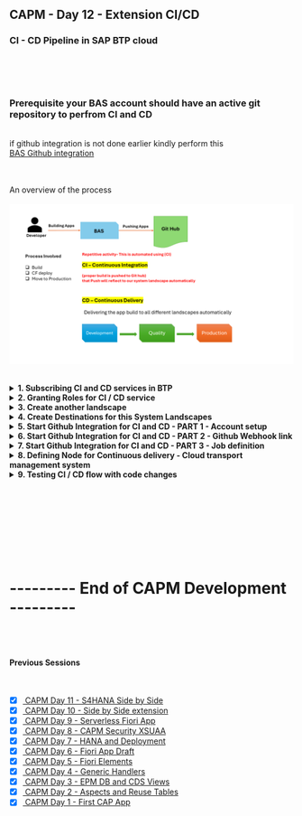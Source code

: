 ## CAPM - Day 12 - Extension CI/CD

### CI - CD Pipeline in SAP BTP cloud 

</br>
</br>
</br>

### Prerequisite your BAS account should have an active git repository to perfrom CI and CD 
</br> if github integration is not done earlier kindly perform this 
</br> [BAS Github integration](https://github.com/Octavius-Dante/Tetra_Proxima/tree/main/BAS_GIT_integration)
</br>
</br>
</br>

An overview of the process
</br>
</br>
<img src="./files/CI-CD.png" >
</br>
</br>

<details>
<summary> <b> 1. Subscribing CI and CD services in BTP </b> </summary>
</br>
</br>

Create a subscription on Continuos Integration & Delivery in BTP account - Service 1
</br> 
</br>
<img src="./files/capmd12-1.png" >


Create a subscription on Cloud Transport Mangement - Service 2 
</br> 
</br>
<img src="./files/capmd12-2.png" >
</br>
</br>

<img src="./files/capmd12-3.png" >
</br>
</br>
</details>

<details>
<summary> <b> 2. Granting Roles for CI / CD service</b> </summary>
</br>
</br>

4 roles are needed for this service 
</br>

1. CICD Service Administrator
2. CICD Service Developer
3. TMS_LandscapeOperator_RC
4. TMS_Viewer_RC
</br>
</br>

Go to user sub-section in Security section on BTP account 
</br>
</br>
<img src="./files/capmd12-4.png" >
</br>
</br>
<img src="./files/capmd12-5.png" >
</br>
</br>
<img src="./files/capmd12-6.png" >
</br>
</br>
<img src="./files/capmd12-7.png" >
</br>
</br>
<img src="./files/capmd12-8.png" >
</br>
</br>
</details>


<details>
<summary> <b> 3. Create another landscape </b> </summary>
</br>
</br>

Create another sub account and space to simulate Quality and Production Landscape
</br>
</br>
<img src="./files/capmd12-9.png" >
</br>
</br>

Create spaces qlt and prd 
</br>
</br>
<img src="./files/capmd12-10.png" >
</br>
</br>
<img src="./files/capmd12-11.png" >
</br>
</br>
<img src="./files/capmd12-12.png" >
</br>
</br>
<img src="./files/capmd12-13.png" >
</br>
</br>
<img src="./files/capmd12-14.png" >
</br>
</br>
<img src="./files/capmd12-15.png" >
</br>
</br>
</details>


<details>
<summary> <b> 4. Create Destinations for this System Landscapes </b> </summary>
</br>
</br>

**Default Destination setting for this CICD**
</br>
</br> Type : HTTP
</br> Proxy Type : Internet
</br> Authentication : BasicAuthentication
</br>
</br>

We need to create destination in this section 
</br> 
</br>
<img src="./files/capmd12-16.png" >
</br>
</br>

we have to refer SAP's official documents for creating destination for (CICD ) and Cloud transport 
</br> refer the link for official document found through google search : 
</br>
</br> [Cloud transport mgmt Oauth2 password authentication](https://help.sap.com/docs/cloud-transport-management/sap-cloud-transport-management/creating-destinations-using-sap-cloud-deployment-service-with-oauth2password-authentication)
</br>
</br> [Cloud transport mgmt Basic authentication](https://help.sap.com/docs/cloud-transport-management/sap-cloud-transport-management/creating-destinations-using-sap-cloud-deployment-service-with-basic-authentication) -- this is what we used 
</br>
</br>
<img src="./files/capmd12-17.png" >
</br>
</br>

Click create destination 
</br>
</br>
<img src="./files/capmd12-18.png" >
</br>
</br>

Enter the destination details 
</br>
</br>
<img src="./files/capmd12-19a.png" >
</br>
</br>

Paste the link from the sap document page and modify it 

</br> the link value should be repalced as shown below 
</br> 
</br> domain : This is the domain of your second sub account 
</br> myorg : This is the org name of your second sub account 
</br> myspace : This is the space name in your second sub account 
</br> 
</br> 

```html

// Original Link
https://deploy-service.cf.<domain>/slprot/<myorg>/<myspace>/slp

API Endpoint: https://api.cf.us10-001.hana.ondemand.com
Org Name: 31dfa10dtrial_quality-prod-6cvvjzsk
Space Name : QLT or PRD

// Grab only this part : us10-001.hana.ondemand.com

domain : us10-001.hana.ondemand.com
myorg : 31dfa10dtrial_quality-prod-6cvvjzsk
myspace : QLT

// Final Link should look like this -- this should go in URL part of destination
https://deploy-service.cf.us10-001.hana.ondemand.com/slprot/31dfa10dtrial_quality-prod-6cvvjzsk/QLT/slp

```

</br>
</br>
<img src="./files/capmd12-20.png" >
</br>
</br>
<img src="./files/capmd12-21.png" >
</br>
</br>
<img src="./files/capmd12-22.png" >
</br>
</br>

Test the connection for confirmation
</br>
</br>
<img src="./files/capmd12-23.png" >
</br>
</br>
<img src="./files/capmd12-24.png" >
</br>
</br>

Clone the connection and create it for PRD 
</br>
</br>
<img src="./files/capmd12-25.png" >
</br>
</br>
<img src="./files/capmd12-26.png" >
</br>
</br>
</details>


<details>
<summary> <b> 5. Start Github Integration for CI and CD - PART 1 - Account setup</b> </summary>
</br>
</br>

Launch the Continuous integration from instance and subscription section
</br>
</br>
<img src="./files/capmd12-27.png" >
</br>
</br>
<img src="./files/capmd12-28.png" >
</br>
</br>
<img src="./files/capmd12-29.png" >
</br>
</br>
<img src="./files/capmd12-30.png" >
</br>
</br>
<img src="./files/capmd12-31.png" >
</br>
</br>

Now will register our BTP repository
</br>
</br>
<img src="./files/capmd12-32.png" >
</br>
</br>
<img src="./files/capmd12-33.png" >
</br>
</br>
<img src="./files/capmd12-34.png" >
</br>
</br>

Change the Github repository visibility to PUBLIC so the credentials is not required
</br> now the github repository is private in my case so i mantianed a credential for (github account and password)
</br>
</br>
<img src="./files/capmd12-35.png" >
</br>
</br>

We need to add webhook to github account so creating webhook first
</br>
</br>
<img src="./files/capmd12-36.png" >
</br>
</br>
<img src="./files/capmd12-37.png" >
</br>
</br>
<img src="./files/capmd12-38.png" >
</br>
</br>
<img src="./files/capmd12-39.png" >
</br>
</br>
<img src="./files/capmd12-40a.png" >
</br>
</br>
<img src="./files/capmd12-41.png" >
</br>
</br>
<img src="./files/capmd12-42.png" >
</br>
</br>
</details>

<details>
<summary> <b> 6. Start Github Integration for CI and CD - PART 2 - Github Webhook link</b> </summary>
</br>
</br> Goto Seting of your github repository and paste the generated webhook secret as shown below 
</br>
</br>
<img src="./files/capmd12-43.png" >
</br>
</br>
<img src="./files/capmd12-44.png" >
</br>
</br>
<img src="./files/capmd12-45.png" >
</br>
</br>
<img src="./files/capmd12-46.png" >
</br>
</br>
<img src="./files/capmd12-47.png" >
</br>
</br>
<img src="./files/capmd12-48.png" >
</br>
</br>
<img src="./files/capmd12-49.png" >
</br>
</br>
<img src="./files/capmd12-50.png" >
</br>
</br>
</details>

<details>
<summary> <b> 7. Start Github Integration for CI and CD - PART 3 - Job definition</b> </summary>
</br>
</br>

Let's define a Job in CICD as shown below
</br>
</br>
<img src="./files/capmd12-51.png" >
</br>
</br>
<img src="./files/capmd12-52.png" >
</br>
</br>

There is no Code check or sysntax check or unit testing so leave it untouched.
</br>
</br>
<img src="./files/capmd12-53.png" >
</br>
</br>
<img src="./files/capmd12-54.png" >
</br>
</br>
<img src="./files/capmd12-55.png" >
</br>
</br>
<img src="./files/capmd12-56.png" >
</br>
</br>
<img src="./files/capmd12-57.png" >
</br>
</br>
<img src="./files/capmd12-58.png" >
</br>
</br>
<img src="./files/capmd12-59.png" >
</br>
</br>

We need to create an instance (Cloud transport management) -
</br>
</br>
<img src="./files/capmd12-60.png" >
</br>
</br>
<img src="./files/capmd12-61.png" >
</br>
</br>
<img src="./files/capmd12-62.png" >
</br>
</br>
<img src="./files/capmd12-63.png" >
</br>
</br>
<img src="./files/capmd12-64.png" >
</br>
</br>
<img src="./files/capmd12-65.png" >
</br>
</br>
<img src="./files/capmd12-66.png" >
</br>
</br>
<img src="./files/capmd12-67.png" >
</br>
</br>
<img src="./files/capmd12-68.png" >
</br>
</br>
<img src="./files/capmd12-69.png" >
</br>
</br>

GO back to CICD - Jobs section and create a credentials for service key
</br>
</br>
<img src="./files/capmd12-70.png" >
</br>
</br>
<img src="./files/capmd12-71.png" >
</br>
</br>

Now go back to the Job and link the service key credential we creataed earlier
</br>
</br>
<img src="./files/capmd12-72.png" >
</br>
</br>
<img src="./files/capmd12-73.png" >
</br>
</br>
<img src="./files/capmd12-74.png" >
</br>
</br>
</details>


<details>
<summary> <b> 8. Defining Node for Continuous delivery - Cloud transport management system</b> </summary>
</br>
</br>

Goto Subscription and launch Cloud transport management
</br>
</br>
<img src="./files/capmd12-75.png" >
</br>
</br>
<img src="./files/capmd12-76.png" >
</br>
</br>
<img src="./files/capmd12-77.png" >
</br>
</br>


Defining node 
</br>allow upload to node option means somebody can pull the changes from dev branch and push it to quality branch 
</br>
</br>
<img src="./files/capmd12-78.png" >
</br>
</br>

low code no code approach so only node connection (Defining Prod Node)
</br>
</br>
<img src="./files/capmd12-79.png" >
</br>
</br>
<img src="./files/capmd12-80.png" >
</br>
</br>
<img src="./files/capmd12-81.png" >
</br>
</br>
<img src="./files/capmd12-82.png" >
</br>
</br>
<img src="./files/capmd12-83.png" >
</br>
</br>
So this concludes the landscape definition for continuous delivery  
</br>
</br>
</details>

<details>
<summary> <b> 9. Testing CI / CD flow with code changes </b> </summary>
</br>
</br>
<img src="./files/capmd12-84.png" >
</br>
</br>
<img src="./files/capmd12-85.png" >
</br>
</br>

Watch the job section in CI/CD when git push happens there will be build details listed in this section 
</br>
</br>
<img src="./files/capmd12-86.png" >
</br>
</br>
<img src="./files/capmd12-87.png" >
</br>
</br>
<img src="./files/capmd12-88.png" >
</br>
</br>
<img src="./files/capmd12-89.png" >
</br>
</br>
<img src="./files/capmd12-90.png" >
</br>
</br>

## Build failure error analysis 

<details>
<summary> Build log (error) for reference </summary>

</br>
</br>

```bat

Stage Logs (DanteCICD-Demo #18 - Build)
[2024-04-29T20:17:50.278Z] [INFO] No runFirst command defined for current stage (Build). Will not execute additional commands step
[2024-04-29T20:17:50.709Z] Trying to acquire lock on [DanteCICD-Demo]
[2024-04-29T20:17:50.712Z] Resource [DanteCICD-Demo] did not exist. Created.
[2024-04-29T20:17:50.715Z] Lock acquired on [DanteCICD-Demo]
[2024-04-29T20:17:50.746Z] Running on Jenkins in /jenkins_home/workspace/DanteCICD-Demo@2
[2024-04-29T20:17:50.793Z] Unstash content: pipelineConfigAndTests
[2024-04-29T20:17:50.827Z] Unstash content: source
[2024-04-29T20:17:51.618Z] Unstash content: cloudcitransfer
[2024-04-29T20:17:52.068Z] --- Begin library step of: buildExecute ---
[2024-04-29T20:17:52.642Z] --- Begin library step of: mtaBuild ---
[2024-04-29T20:17:52.919Z] + '[' -x ./piper ]
[2024-04-29T20:17:52.931Z] Found piper binary in the workspace - skipping unstash
[2024-04-29T20:17:52.949Z] Unstash content: pipelineConfigAndTests
[2024-04-29T20:17:53.014Z] Step params [:]
[2024-04-29T20:17:53.055Z] PIPER_parametersJSON: {}
[2024-04-29T20:17:53.326Z] + ./piper getConfig --contextConfig --stepMetadata .pipeline/tmp/metadata/mtaBuild.yaml --defaultConfig .pipeline/.pipeline/cicdCommonBaseDefaults.yml,.pipeline/.pipeline/cicdPipelineSpecificDefaults.yml --ignoreCustomDefaults
[2024-04-29T20:17:53.327Z] time="2024-04-29T20:17:53Z" level=info msg="Version 3ae51e266142877d03c7f4dda5fe21668ba590dd" library=SAP/jenkins-library
[2024-04-29T20:17:53.327Z] time="2024-04-29T20:17:53Z" level=info msg="Printing stepName " library=SAP/jenkins-library
[2024-04-29T20:17:53.355Z] Context Config: [dockerImage:devxci/mbtci-java19-node18@sha256:1b319254758c8ae18e03c5cba7d9aa019f0aa0798db44eca5116c7d7290bdcf9, dockerPullImage:false]
[2024-04-29T20:17:53.375Z] [INFO] executing pipeline step 'mtaBuild' with docker image 'devxci/mbtci-java19-node18@sha256:1b319254758c8ae18e03c5cba7d9aa019f0aa0798db44eca5116c7d7290bdcf9'
[2024-04-29T20:17:53.903Z] --- Begin library step of: dockerExecute ---
[2024-04-29T20:17:54.735Z] --- Begin library step of: dockerExecuteOnKubernetes ---
[2024-04-29T20:17:54.918Z] Stash content: workspace-45afb648-ee41-45e8-bc12-cfe65cd18d97 (includes: **/*, excludes: nohup.out, useDefaultExcludes: true, allowEmpty: true)
[2024-04-29T20:17:59.442Z] Stashed 74 file(s)
[2024-04-29T20:18:10.527Z] Created Pod: kubernetes steward-run-plwpn-main-tn4x7/dynamic-agent-45afb648-ee41-45e8-bc12-cfe65cd18d97-bl87b-zzrcb
[2024-04-29T20:18:14.541Z] Still waiting to schedule task
[2024-04-29T20:18:14.542Z] Waiting for next available executor on ‘dynamic-agent-45afb648-ee41-45e8-bc12-cfe65cd18d97-bl87b-zzrcb’
[2024-04-29T20:18:26.942Z] Agent dynamic-agent-45afb648-ee41-45e8-bc12-cfe65cd18d97-bl87b-zzrcb is provisioned from template dynamic-agent-45afb648-ee41-45e8-bc12-cfe65cd18d97-bl87b
[2024-04-29T20:18:27.160Z] Running on dynamic-agent-45afb648-ee41-45e8-bc12-cfe65cd18d97-bl87b-zzrcb in /home/jenkins/agent/workspace/DanteCICD-Demo
[2024-04-29T20:18:27.965Z] ContainerConfig: [name:container-exec]
[2024-04-29T20:18:29.020Z] Unstash content: workspace-45afb648-ee41-45e8-bc12-cfe65cd18d97
[2024-04-29T20:18:32.031Z] invalidate stash workspace-45afb648-ee41-45e8-bc12-cfe65cd18d97
[2024-04-29T20:18:32.776Z] Stash content: workspace-45afb648-ee41-45e8-bc12-cfe65cd18d97 (includes: **/*.*, excludes: **/*, useDefaultExcludes: true, allowEmpty: true)
[2024-04-29T20:18:33.389Z] Warning: overwriting stash ‘workspace-45afb648-ee41-45e8-bc12-cfe65cd18d97’
[2024-04-29T20:18:33.523Z] Stashed 0 file(s)
[2024-04-29T20:18:34.019Z] [INFO][dockerExecute] Executing inside a Kubernetes Pod. Docker image: devxci/mbtci-java19-node18@sha256:1b319254758c8ae18e03c5cba7d9aa019f0aa0798db44eca5116c7d7290bdcf9
[2024-04-29T20:18:36.110Z] + ./piper writePipelineEnv
[2024-04-29T20:18:36.111Z] time="2024-04-29T20:18:35Z" level=info msg="Version 3ae51e266142877d03c7f4dda5fe21668ba590dd" library=SAP/jenkins-library
[2024-04-29T20:18:36.182Z] Unstash content: pipelineStepReports
[2024-04-29T20:18:36.217Z] Unstash failed: pipelineStepReports (No such saved stash ‘pipelineStepReports’)
[2024-04-29T20:18:36.949Z] + ./piper mtaBuild --defaultConfig .pipeline/.pipeline/cicdCommonBaseDefaults.yml,.pipeline/.pipeline/cicdPipelineSpecificDefaults.yml --ignoreCustomDefaults
[2024-04-29T20:18:36.950Z] time="2024-04-29T20:18:36Z" level=info msg="Version 3ae51e266142877d03c7f4dda5fe21668ba590dd" library=SAP/jenkins-library
[2024-04-29T20:18:36.950Z] info  mtaBuild - running command: npm config get registry
[2024-04-29T20:18:37.207Z] info  mtaBuild - Discovered pre-configured npm registry registry with value https://registry.npmjs.org/
[2024-04-29T20:18:37.207Z] 
[2024-04-29T20:18:37.207Z] info  mtaBuild - "mta.yaml" file found in project sources
[2024-04-29T20:18:37.208Z] info  mtaBuild - No timestamp contained in "mta.yaml". File has not been modified.
[2024-04-29T20:18:37.208Z] info  mtaBuild - Executing mta build call: "mbt build --mtar dancap.mtar --platform CF --source ./ --target /home/jenkins/agent/workspace/DanteCICD-Demo"
[2024-04-29T20:18:37.208Z] info  mtaBuild - running command: mbt build --mtar dancap.mtar --platform CF --source ./ --target /home/jenkins/agent/workspace/DanteCICD-Demo
[2024-04-29T20:18:37.466Z] info  mtaBuild - [2024-04-29 20:18:37]  INFO Cloud MTA Build Tool version 1.2.25
[2024-04-29T20:18:37.466Z] info  mtaBuild - [2024-04-29 20:18:37]  INFO generating the "Makefile_20240429201837.mta" file...
[2024-04-29T20:18:37.466Z] info  mtaBuild - [2024-04-29 20:18:37]  INFO done
[2024-04-29T20:18:37.466Z] info  mtaBuild - [2024-04-29 20:18:37]  INFO executing the "make -f Makefile_20240429201837.mta p=CF mtar=dancap.mtar strict=true mode= t=\"/home/jenkins/agent/workspace/DanteCICD-Demo\"" command...
[2024-04-29T20:18:37.466Z] info  mtaBuild - [2024-04-29 20:18:37]  INFO validating the MTA project
[2024-04-29T20:18:37.467Z] info  mtaBuild - [2024-04-29 20:18:37]  INFO running the "before-all" build...
[2024-04-29T20:18:37.467Z] info  mtaBuild - [2024-04-29 20:18:37]  INFO executing the "npx -p @sap/cds-dk cds build --production" command...
[2024-04-29T20:18:38.398Z] warn  mtaBuild - npm WARN exec The following package was not found and will be installed: @sap/cds-dk@7.8.2
[2024-04-29T20:18:46.484Z] info  mtaBuild - ........building project [/home/jenkins/agent/workspace/DanteCICD-Demo], clean [true]
[2024-04-29T20:18:46.484Z] info  mtaBuild - cds-dk [7.8.2], cds [7.8.1], compiler [4.8.0], home [/home/mta/.npm/_npx/b993340195f82cd5/node_modules/@sap/cds-dk/node_modules/@sap/cds]
[2024-04-29T20:18:46.485Z] info  mtaBuild - 
[2024-04-29T20:18:46.485Z] info  mtaBuild - {
[2024-04-29T20:18:46.485Z] info  mtaBuild -   build: {
[2024-04-29T20:18:46.485Z] info  mtaBuild -     target: 'gen',
[2024-04-29T20:18:46.485Z] info  mtaBuild -     tasks: [
[2024-04-29T20:18:46.485Z] info  mtaBuild -       { for: 'nodejs', src: 'srv', options: { model: ['db', 'srv', 'app'] }}
[2024-04-29T20:18:46.485Z] info  mtaBuild -     ]
[2024-04-29T20:18:46.485Z] info  mtaBuild -   }
[2024-04-29T20:18:46.485Z] info  mtaBuild - }
[2024-04-29T20:18:46.485Z] info  mtaBuild - 
[2024-04-29T20:18:46.485Z] info  mtaBuild - done > wrote output to:
[2024-04-29T20:18:46.486Z] info  mtaBuild -    gen/srv/.cdsrc.json
[2024-04-29T20:18:46.486Z] info  mtaBuild -    gen/srv/package-lock.json
[2024-04-29T20:18:46.486Z] info  mtaBuild -    gen/srv/package.json
[2024-04-29T20:18:46.486Z] info  mtaBuild -    gen/srv/srv/CatalogService.js
[2024-04-29T20:18:46.486Z] info  mtaBuild -    gen/srv/srv/_i18n/i18n.json
[2024-04-29T20:18:46.486Z] info  mtaBuild -    gen/srv/srv/csn.json
[2024-04-29T20:18:46.486Z] info  mtaBuild -    gen/srv/srv/demoservice.js
[2024-04-29T20:18:46.486Z] info  mtaBuild -    gen/srv/srv/odata/v4/CatalogService.xml
[2024-04-29T20:18:46.486Z] info  mtaBuild -    gen/srv/srv/odata/v4/demoservice.xml
[2024-04-29T20:18:46.486Z] info  mtaBuild -    gen/srv/srv/server.js
[2024-04-29T20:18:46.486Z] info  mtaBuild -    gen/srv/srv/tester.http
[2024-04-29T20:18:46.487Z] info  mtaBuild - 
[2024-04-29T20:18:46.487Z] warn  mtaBuild - [WARNING] db/CDSViews.cds:1:11-21: “cds” now refers to “dancap.cds” - consider ‘using cds;’
[2024-04-29T20:18:46.487Z] warn  mtaBuild - [WARNING] srv/CatalogService.cds:14:12: “@Common.ValueList.entity” is ignored for “@Common.ValueList” as ‘viaAssociation’ is present (in entity:“CatalogService.PurchaseOrder”/element:“PARTNER_GUID_NODE_KEY”/“@Common.ValueList.entity”)
[2024-04-29T20:18:46.487Z] warn  mtaBuild - [WARNING] srv/CatalogService.cds:14:12: “@Common.ValueList.entity” is ignored for “@Common.ValueList” as ‘viaAssociation’ is present (in entity:“CatalogService.PurchaseOrder”/element:“PARTNER_GUID”/“@Common.ValueList.entity”)
[2024-04-29T20:18:46.487Z] warn  mtaBuild - [WARNING] srv/CatalogService.cds:46:12: “@Common.ValueList.entity” is ignored for “@Common.ValueList” as ‘viaAssociation’ is present (in entity:“CatalogService.PurchaseOrderItems”/element:“PRODUCT_GUID_NODE_KEY”/“@Common.ValueList.entity”)
[2024-04-29T20:18:46.487Z] warn  mtaBuild - [WARNING] srv/CatalogService.cds:46:12: “@Common.ValueList.entity” is ignored for “@Common.ValueList” as ‘viaAssociation’ is present (in entity:“CatalogService.PurchaseOrderItems”/element:“PRODUCT_GUID”/“@Common.ValueList.entity”)
[2024-04-29T20:18:46.488Z] info  mtaBuild - build completed in 596 ms
[2024-04-29T20:18:46.488Z] info  mtaBuild - 
[2024-04-29T20:18:46.488Z] info  mtaBuild - .[2024-04-29 20:18:46]  INFO validating the MTA project
[2024-04-29T20:18:46.488Z] error mtaBuild - [2024-04-29 20:18:46] ERROR the "mta.yaml" file is not valid: 
[2024-04-29T20:18:46.488Z] info  mtaBuild - line 49: the "gen/db" path of the "dancap-db-deployer" module does not exist
[2024-04-29T20:18:46.488Z] info  mtaBuild - make: *** [Makefile_20240429201837.mta:46: validate] Error 1
[2024-04-29T20:18:46.488Z] info  mtaBuild - Error: could not build the MTA project: could not execute the "make -f Makefile_20240429201837.mta p=CF mtar=dancap.mtar strict=true mode= t=\"/home/jenkins/agent/workspace/DanteCICD-Demo\"" command: exit status 2
[2024-04-29T20:18:46.488Z] info  mtaBuild - fatal error: errorDetails{"category":"build","correlationId":"n/a","error":"running command 'mbt' failed: cmd.Run() failed: exit status 1","library":"SAP/jenkins-library","message":"failed to execute mta build","result":"failure","stepName":"mtaBuild","time":"2024-04-29T20:18:46.256399596Z"}
[2024-04-29T20:18:46.488Z] fatal mtaBuild - failed to execute mta build - running command 'mbt' failed: cmd.Run() failed: exit status 1
[2024-04-29T20:18:46.488Z] info  mtaBuild - persisting reports to GCS is disabled, because gcsBucketId is empty
[2024-04-29T20:18:46.489Z] info  mtaBuild - Step telemetry data:{"StepStartTime":"2024-04-29 20:18:36.843610842 +0000 UTC","PipelineURLHash":"50f013532a9770a2c2cfdc38b7581dd01df69b70","BuildURLHash":"50f013532a9770a2c2cfdc38b7581dd01df69b70","StageName":"Build","StepName":"mtaBuild","ErrorCode":"1","StepDuration":"9413","ErrorCategory":"build","CorrelationID":"n/a","PiperCommitHash":"3ae51e266142877d03c7f4dda5fe21668ba590dd","ErrorDetail":{"category":"build","correlationId":"n/a","error":"running command 'mbt' failed: cmd.Run() failed: exit status 1","library":"SAP/jenkins-library","message":"failed to execute mta build","result":"failure","stepName":"mtaBuild","time":"2024-04-29T20:18:46.256399596Z"}}
[2024-04-29T20:18:47.259Z] + ./piper readPipelineEnv
[2024-04-29T20:18:47.260Z] time="2024-04-29T20:18:47Z" level=info msg="Version 3ae51e266142877d03c7f4dda5fe21668ba590dd" library=SAP/jenkins-library
[2024-04-29T20:18:47.300Z] Transfer Influx data
[2024-04-29T20:18:47.345Z] Stash content: pipelineStepReports (includes: .pipeline/stepReports/**, excludes: , useDefaultExcludes: true, allowEmpty: true)
[2024-04-29T20:18:47.385Z] Stashed 0 file(s)
[2024-04-29T20:18:48.142Z] Stash content: container-45afb648-ee41-45e8-bc12-cfe65cd18d97 (includes: **/*, excludes: **/node_modules/**,nohup.out,.git/**, useDefaultExcludes: true, allowEmpty: true)
[2024-04-29T20:18:52.969Z] Stashed 90 file(s)
[2024-04-29T20:18:53.123Z] Unstash content: container-45afb648-ee41-45e8-bc12-cfe65cd18d97
[2024-04-29T20:18:54.852Z] invalidate stash container-45afb648-ee41-45e8-bc12-cfe65cd18d97
[2024-04-29T20:18:54.872Z] Stash content: container-45afb648-ee41-45e8-bc12-cfe65cd18d97 (includes: **/*.*, excludes: **/*, useDefaultExcludes: true, allowEmpty: true)
[2024-04-29T20:18:54.891Z] Warning: overwriting stash ‘container-45afb648-ee41-45e8-bc12-cfe65cd18d97’
[2024-04-29T20:18:54.898Z] Stashed 0 file(s)
[2024-04-29T20:18:55.012Z] ----------------------------------------------------------
[2024-04-29T20:18:55.013Z] --- An error occurred in the library step: dockerExecuteOnKubernetes
[2024-04-29T20:18:55.013Z] ----------------------------------------------------------
[2024-04-29T20:18:55.013Z] 
[2024-04-29T20:18:55.013Z] The following parameters were available to the step:
[2024-04-29T20:18:55.013Z] ***
[2024-04-29T20:18:55.013Z] *** to show step parameters, set verbose:true in general pipeline configuration
[2024-04-29T20:18:55.013Z] *** WARNING: this may reveal sensitive information. ***
[2024-04-29T20:18:55.013Z] ***
[2024-04-29T20:18:55.013Z] 
[2024-04-29T20:18:55.013Z] The error was:
[2024-04-29T20:18:55.013Z] ***
[2024-04-29T20:18:55.013Z] hudson.AbortException: [mtaBuild] Step execution failed (category: build). Error: running command 'mbt' failed: cmd.Run() failed: exit status 1
[2024-04-29T20:18:55.013Z] ***
[2024-04-29T20:18:55.013Z] 
[2024-04-29T20:18:55.013Z] Further information:
[2024-04-29T20:18:55.013Z] * Documentation of library step dockerExecuteOnKubernetes: https://sap.github.io/jenkins-library/steps/dockerExecuteOnKubernetes/
[2024-04-29T20:18:55.014Z] * Source code of library step dockerExecuteOnKubernetes: https://github.com/SAP/jenkins-library/blob/master/vars/dockerExecuteOnKubernetes.groovy
[2024-04-29T20:18:55.014Z] * Library documentation: https://sap.github.io/jenkins-library/
[2024-04-29T20:18:55.014Z] * Library repository: https://github.com/SAP/jenkins-library/
[2024-04-29T20:18:55.014Z] 
[2024-04-29T20:18:55.014Z] ----------------------------------------------------------
[2024-04-29T20:18:55.014Z] --- End library step of: dockerExecuteOnKubernetes ---
[2024-04-29T20:18:55.059Z] ----------------------------------------------------------
[2024-04-29T20:18:55.059Z] --- An error occurred in the library step: dockerExecute
[2024-04-29T20:18:55.060Z] ----------------------------------------------------------
[2024-04-29T20:18:55.060Z] 
[2024-04-29T20:18:55.060Z] The following parameters were available to the step:
[2024-04-29T20:18:55.060Z] ***
[2024-04-29T20:18:55.060Z] *** to show step parameters, set verbose:true in general pipeline configuration
[2024-04-29T20:18:55.060Z] *** WARNING: this may reveal sensitive information. ***
[2024-04-29T20:18:55.060Z] ***
[2024-04-29T20:18:55.060Z] 
[2024-04-29T20:18:55.060Z] The error was:
[2024-04-29T20:18:55.060Z] ***
[2024-04-29T20:18:55.060Z] hudson.AbortException: [mtaBuild] Step execution failed (category: build). Error: running command 'mbt' failed: cmd.Run() failed: exit status 1
[2024-04-29T20:18:55.060Z] ***
[2024-04-29T20:18:55.061Z] 
[2024-04-29T20:18:55.061Z] Further information:
[2024-04-29T20:18:55.061Z] * Documentation of library step dockerExecute: https://sap.github.io/jenkins-library/steps/dockerExecute/
[2024-04-29T20:18:55.061Z] * Source code of library step dockerExecute: https://github.com/SAP/jenkins-library/blob/master/vars/dockerExecute.groovy
[2024-04-29T20:18:55.061Z] * Library documentation: https://sap.github.io/jenkins-library/
[2024-04-29T20:18:55.061Z] * Library repository: https://github.com/SAP/jenkins-library/
[2024-04-29T20:18:55.061Z] 
[2024-04-29T20:18:55.061Z] ----------------------------------------------------------
[2024-04-29T20:18:55.061Z] --- End library step of: dockerExecute ---
[2024-04-29T20:18:55.136Z] ----------------------------------------------------------
[2024-04-29T20:18:55.136Z] --- An error occurred in the library step: mtaBuild
[2024-04-29T20:18:55.136Z] ----------------------------------------------------------
[2024-04-29T20:18:55.136Z] 
[2024-04-29T20:18:55.136Z] The following parameters were available to the step:
[2024-04-29T20:18:55.137Z] ***
[2024-04-29T20:18:55.137Z] *** to show step parameters, set verbose:true in general pipeline configuration
[2024-04-29T20:18:55.137Z] *** WARNING: this may reveal sensitive information. ***
[2024-04-29T20:18:55.137Z] ***
[2024-04-29T20:18:55.137Z] 
[2024-04-29T20:18:55.137Z] The error was:
[2024-04-29T20:18:55.137Z] ***
[2024-04-29T20:18:55.137Z] hudson.AbortException: [mtaBuild] Step execution failed (category: build). Error: running command 'mbt' failed: cmd.Run() failed: exit status 1
[2024-04-29T20:18:55.137Z] ***
[2024-04-29T20:18:55.137Z] 
[2024-04-29T20:18:55.138Z] Further information:
[2024-04-29T20:18:55.138Z] * Documentation of library step mtaBuild: https://sap.github.io/jenkins-library/steps/mtaBuild/
[2024-04-29T20:18:55.138Z] * Source code of library step mtaBuild: https://github.com/SAP/jenkins-library/blob/master/vars/mtaBuild.groovy
[2024-04-29T20:18:55.138Z] * Library documentation: https://sap.github.io/jenkins-library/
[2024-04-29T20:18:55.138Z] * Library repository: https://github.com/SAP/jenkins-library/
[2024-04-29T20:18:55.138Z] 
[2024-04-29T20:18:55.138Z] ----------------------------------------------------------
[2024-04-29T20:18:55.138Z] --- End library step of: mtaBuild ---
[2024-04-29T20:18:55.180Z] ----------------------------------------------------------
[2024-04-29T20:18:55.180Z] --- An error occurred in the library step: buildExecute
[2024-04-29T20:18:55.180Z] ----------------------------------------------------------
[2024-04-29T20:18:55.180Z] 
[2024-04-29T20:18:55.180Z] The following parameters were available to the step:
[2024-04-29T20:18:55.181Z] ***
[2024-04-29T20:18:55.181Z] *** to show step parameters, set verbose:true in general pipeline configuration
[2024-04-29T20:18:55.181Z] *** WARNING: this may reveal sensitive information. ***
[2024-04-29T20:18:55.181Z] ***
[2024-04-29T20:18:55.181Z] 
[2024-04-29T20:18:55.181Z] The error was:
[2024-04-29T20:18:55.181Z] ***
[2024-04-29T20:18:55.181Z] hudson.AbortException: [mtaBuild] Step execution failed (category: build). Error: running command 'mbt' failed: cmd.Run() failed: exit status 1
[2024-04-29T20:18:55.181Z] ***
[2024-04-29T20:18:55.181Z] 
[2024-04-29T20:18:55.181Z] Further information:
[2024-04-29T20:18:55.181Z] * Documentation of library step buildExecute: https://sap.github.io/jenkins-library/steps/buildExecute/
[2024-04-29T20:18:55.181Z] * Source code of library step buildExecute: https://github.com/SAP/jenkins-library/blob/master/vars/buildExecute.groovy
[2024-04-29T20:18:55.181Z] * Library documentation: https://sap.github.io/jenkins-library/
[2024-04-29T20:18:55.182Z] * Library repository: https://github.com/SAP/jenkins-library/
[2024-04-29T20:18:55.182Z] 
[2024-04-29T20:18:55.182Z] ----------------------------------------------------------
[2024-04-29T20:18:55.182Z] --- End library step of: buildExecute ---
[2024-04-29T20:18:55.201Z] Stash content: cloudcitransfer (includes: cloudcitransfer/**/*, excludes: cloudcitransfer/**/node_modules/**)
[2024-04-29T20:18:55.220Z] Warning: overwriting stash ‘cloudcitransfer’
[2024-04-29T20:18:55.221Z] Stashed 2 file(s)
[2024-04-29T20:18:55.298Z] Lock released on resource [DanteCICD-Demo]

```
</details>
</br>
</br>

</details>

<!--

<details>
<summary> <b> ALL CODE CHANGES - TODAY SESSION </b> </summary>
</br>
</br>

</br>
</br>

</br>
</br>
</details>

-->


</br>
</br>
</br>
</br>
</br>
</br>
</br>
</br>

# --------- End of CAPM Development ---------

<p align="center"> 
	
</br>
</br>

#### Previous Sessions
</br>
<!--
- [x] <a href="https://github.com/Octavius-Dante/Tetra_Proxima/tree/main/CAPM-DAY-12"> CAPM Day 12 - Extension CI CD</a>
-->

- [x] <a href="https://github.com/Octavius-Dante/Tetra_Proxima/tree/main/CAPM-DAY-11"> CAPM Day 11 - S4HANA Side by Side</a>
- [x] <a href="https://github.com/Octavius-Dante/Tetra_Proxima/tree/main/CAPM-DAY-10"> CAPM Day 10 - Side by Side extension</a>
- [x] <a href="https://github.com/Octavius-Dante/Tetra_Proxima/tree/main/CAPM-DAY-9"> CAPM Day 9 - Serverless Fiori App</a>
- [x] <a href="https://github.com/Octavius-Dante/Tetra_Proxima/tree/main/CAPM-DAY-8"> CAPM Day 8 - CAPM Security XSUAA</a>
- [x] <a href="https://github.com/Octavius-Dante/Tetra_Proxima/tree/main/CAPM-DAY-7"> CAPM Day 7 - HANA and Deployment</a>
- [x] <a href="https://github.com/Octavius-Dante/Tetra_Proxima/tree/main/CAPM-DAY-6"> CAPM Day 6 - Fiori App Draft</a>
- [x] <a href="https://github.com/Octavius-Dante/Tetra_Proxima/tree/main/CAPM-DAY-5"> CAPM Day 5 - Fiori Elements</a>
- [x] <a href="https://github.com/Octavius-Dante/Tetra_Proxima/tree/main/CAPM-DAY-4"> CAPM Day 4 - Generic Handlers</a>
- [x] <a href="https://github.com/Octavius-Dante/Tetra_Proxima/tree/main/CAPM-DAY-3"> CAPM Day 3 - EPM DB and CDS Views</a>
- [x] <a href="https://github.com/Octavius-Dante/Tetra_Proxima/tree/main/CAPM-DAY-2"> CAPM Day 2 - Aspects and Reuse Tables</a>
- [x] <a href="https://github.com/Octavius-Dante/Tetra_Proxima/tree/main/CAPM-DAY-1"> CAPM Day 1 - First CAP App </a>

</br>
</br>

</p>
